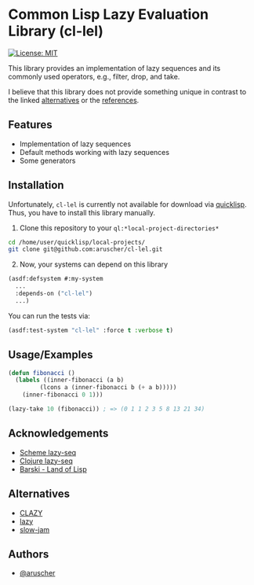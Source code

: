 # Common Lisp Lazy Evaluation Library (cl-lel)
 [![License: MIT](https://img.shields.io/badge/License-MIT-yellow.svg)](https://opensource.org/licenses/MIT)
 
This library provides an implementation of lazy sequences and its commonly used operators, e.g., filter, drop, and take.

I believe that this library does not provide something unique in contrast to the linked [alternatives](#alternatives) or the [references](#acknowledgements).

## Features

- Implementation of lazy sequences
- Default methods working with lazy sequences
- Some generators


## Installation

Unfortunately, `cl-lel` is currently not available for download via [quicklisp](https://www.quicklisp.org/beta/).
Thus, you have to install this library manually.

1. Clone this repository to your `ql:*local-project-directories*`
``` bash
cd /home/user/quicklisp/local-projects/
git clone git@github.com:aruscher/cl-lel.git
```

2. Now, your systems can depend on this library
``` lisp
(asdf:defsystem #:my-system
  ...
  :depends-on ("cl-lel")
  ...)
```

You can run the tests via:
``` lisp
(asdf:test-system "cl-lel" :force t :verbose t)
```

## Usage/Examples

``` lisp
(defun fibonacci ()
  (labels ((inner-fibonacci (a b)
	     (lcons a (inner-fibonacci b (+ a b)))))
    (inner-fibonacci 0 1)))

(lazy-take 10 (fibonacci)) ; => (0 1 1 2 3 5 8 13 21 34)
```
  
## Acknowledgements

 - [Scheme lazy-seq](http://wiki.call-cc.org/eggref/5/lazy-seq)
 - [Clojure lazy-seq](https://clojure.org/reference/lazy)
 - [Barski - Land of Lisp](http://landoflisp.com/)

## Alternatives

 - [CLAZY](https://common-lisp.net/project/clazy/)
 - [lazy](https://github.com/massung/lazy)
 - [slow-jam](https://github.com/thezerobit/slow-jam)

## Authors

- [@aruscher](https://github.com/aruscher)
